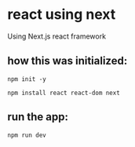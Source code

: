 # react using next
Using Next.js react framework

## how this was initialized:

`npm init -y`

`npm install react react-dom next`

## run the app:

`npm run dev`
